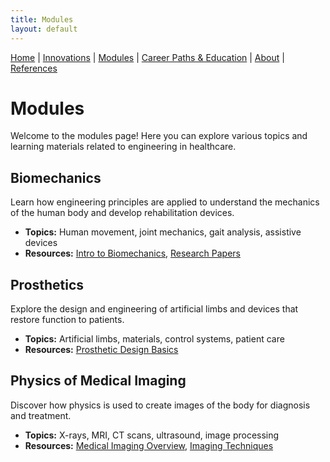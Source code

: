 ```yaml
---
title: Modules
layout: default
---
```


[Home](/engineering-healthcare-project/) | [Innovations](/engineering-healthcare-project/innovations) | [Modules](/engineering-healthcare-project/modules/) | [Career Paths & Education](/engineering-healthcare-project/careers/) | [About](/engineering-healthcare-project/aboutME) | [References](/engineering-healthcare-project/resources)

# Modules

Welcome to the modules page! Here you can explore various topics and learning materials related to engineering in healthcare.

## Biomechanics
Learn how engineering principles are applied to understand the mechanics of the human body and develop rehabilitation devices.
- **Topics:** Human movement, joint mechanics, gait analysis, assistive devices
- **Resources:** [Intro to Biomechanics](https://pressbooks.bccampus.ca/humanbiomechanics/chapter/1-0-introduction-2/), [Research Papers](https://cellandbioscience.biomedcentral.com/?gad_source=1&gad_campaignid=22216060248&gbraid=0AAAAApIOJzpPpL8_mH4DfmFItHs5r6Vgp&gclid=CjwKCAjwobnGBhBNEiwAu2mpFNPV9qwxgnY-XId1UI2p2k6Ubz1GEaFOLIY1ovlt0NUdoE1KiaB9WRoC0bYQAvD_BwE)

## Prosthetics
Explore the design and engineering of artificial limbs and devices that restore function to patients.
- **Topics:** Artificial limbs, materials, control systems, patient care
- **Resources:** [Prosthetic Design Basics](https://www.sciencedirect.com/topics/medicine-and-dentistry/prosthesis-design)

## Physics of Medical Imaging
Discover how physics is used to create images of the body for diagnosis and treatment.
- **Topics:** X-rays, MRI, CT scans, ultrasound, image processing
- **Resources:** [Medical Imaging Overview](https://www.fda.gov/radiation-emitting-products/radiation-emitting-products-and-procedures/medical-imaging), [Imaging Techniques](https://pmc.ncbi.nlm.nih.gov/articles/PMC9192206/)
